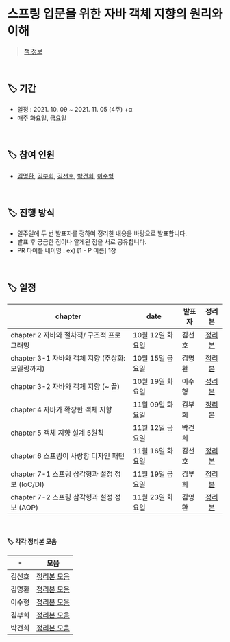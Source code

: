 # 스프링 입문을 위한 자바 객체 지향의 원리와 이해
> [책 정보](http://www.yes24.com/Product/Goods/17350624)

<br/>

## 🏷 기간

- 일정 : 2021. 10. 09 ~ 2021. 11. 05 (4주) +α
- 매주 화요일, 금요일

<br/>

## 🏷 참여 인원

- [김명환](https://github.com/samkimuel), [김부희](https://github.com/buri-1029), [김선호](https://github.com/sunH0), [박건희](https://github.com/BeautterLife), [이수형](https://github.com/LSH0809)

<br/>

## 🏷 진행 방식

- 일주일에 두 번 발표자를 정하여 정리한 내용을 바탕으로 발표합니다.
- 발표 후 궁금한 점이나 알게된 점을 서로 공유합니다.
- PR 타이틀 네이밍 : ex) [1 - P 이름] 1장

<br/>

## 🏷 일정

|chapter|date|발표자|정리본|
|---|---|---|:---:|
|chapter 2   자바와 절차적/ 구조적 프로그래밍|10월 12일 화요일|김선호|[정리본](https://github.com/prgrms-web-devcourse/Be-F2-Book-Study/blob/sunH0/ch02/%5Bch02%5D%EC%9E%90%EB%B0%94%EC%99%80%20%EC%A0%88%EC%B0%A8%EC%A0%81%2C%20%EA%B5%AC%EC%A1%B0%EC%A0%81%20%ED%94%84%EB%A1%9C%EA%B7%B8%EB%9E%98%EB%B0%8D.md)|
|chapter 3-1 자바와 객체 지향 (추상화: 모델링까지)|10월 15일 금요일|김명환|[정리본](https://github.com/prgrms-web-devcourse/Be-F2-Book-Study/blob/samkimuel/ch3.md)|
|chapter 3-2 자바와 객체 지향 (~ 끝)|10월 19일 화요일|이수형|[정리본](https://github.com/LSH0809/Be-F2-Book-Study/blob/main/%EC%A0%95%EB%A6%AC/chapter03-2.md)|
|chapter 4   자바가 확장한 객체 지향|11월 09일 화요일|김부희|[정리본](https://github.com/prgrms-web-devcourse/Be-F2-Book-Study/blob/buri-1029/ch4/ch4.md)|
|chapter 5   객체 지향 설계 5원칙|11월 12일 금요일|박건희||
|chapter 6   스프링이 사랑항 디자인 패턴|11월 16일 화요일|김선호|[정리본](https://github.com/prgrms-web-devcourse/Be-F2-Book-Study/blob/sunH0/ch6/%5Bch6%5D%EC%8A%A4%ED%94%84%EB%A7%81%EC%9D%B4%20%F0%9F%92%97%ED%95%9C%20%EB%94%94%EC%9E%90%EC%9D%B8%20%ED%8C%A8%ED%84%B4%20.md)|
|chapter 7-1 스프링 삼각형과 설정 정보 (IoC/DI)|11월 19일 금요일|김부희|[정리본](https://github.com/buri-1029/Be-F2-Book-Study/blob/buri/ch7-1/ch7/ch7-1.md)|
|chapter 7-2 스프링 삼각형과 설정 정보 (AOP) |11월 23일 화요일|김명환|[정리본](https://github.com/samkimuel/Be-F2-Book-Study/blob/samkimuel/ch7-2/ch7-2.md)|

<br/>

#### 🏷 각각 정리본 모음

|-|모음|
|---|:---:|
|김선호|[정리본 모음](https://github.com/prgrms-web-devcourse/Be-F2-Book-Study/tree/sunH0)|
|김명환|[정리본 모음](https://github.com/prgrms-web-devcourse/Be-F2-Book-Study/tree/samkimuel)|
|이수형|[정리본 모음](https://github.com/prgrms-web-devcourse/Be-F2-Book-Study/tree/LSH0809)|
|김부희|[정리본 모음](https://github.com/prgrms-web-devcourse/Be-F2-Book-Study/tree/buri-1029)|
|박건희|[정리본 모음](https://github.com/prgrms-web-devcourse/Be-F2-Book-Study/tree/BeautterLife)|

<br/>


